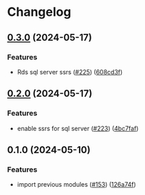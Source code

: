 # Changelog

## [0.3.0](https://github.com/kloia/platform-modules/compare/aws-rds-aurora-v0.2.0...aws-rds-aurora-v0.3.0) (2024-05-17)


### Features

* Rds sql server ssrs ([#225](https://github.com/kloia/platform-modules/issues/225)) ([608cd3f](https://github.com/kloia/platform-modules/commit/608cd3f6ebc32b37e423879b0012bd980f0dc794))

## [0.2.0](https://github.com/kloia/platform-modules/compare/aws-rds-aurora-v0.1.0...aws-rds-aurora-v0.2.0) (2024-05-17)


### Features

* enable ssrs for sql server ([#223](https://github.com/kloia/platform-modules/issues/223)) ([4bc7faf](https://github.com/kloia/platform-modules/commit/4bc7faf232cdc6ad6c483b7ece125ba985d5964b))

## 0.1.0 (2024-05-10)


### Features

* import previous modules ([#153](https://github.com/kloia/platform-modules/issues/153)) ([126a74f](https://github.com/kloia/platform-modules/commit/126a74f8430ca971e61740f72de776dee210bb55))
